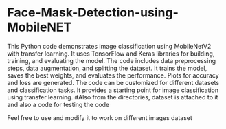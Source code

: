 # Face-Mask-Detection-using-MobileNET
This Python code demonstrates image classification using MobileNetV2 with transfer learning.
It uses TensorFlow and Keras libraries for building, training, and evaluating the model. The code includes data preprocessing steps, data augmentation, and splitting the dataset. It trains the model, saves the best weights, and evaluates the performance. Plots for accuracy and loss are generated. The code can be customized for different datasets and classification tasks. It provides a starting point for image classification using transfer learning.
#Also from the directories, dataset is attached to it and also a code for testing the code 

Feel free to use and modify it to work on different images dataset
